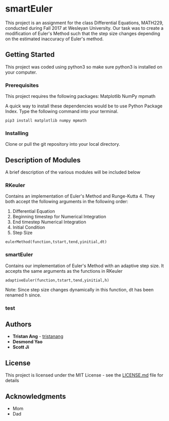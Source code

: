 # smartEuler

This project is an assignment for the class Differential Equations, MATH229, conducted during Fall 2017 at Wesleyan University. Our task was to create a modification of Euler's Method such that the step size changes depending on the estimated inaccuracy of Euler's method.

## Getting Started

This project was coded using python3 so make sure python3 is installed on your computer.

### Prerequisites

This project requires the following packages:
Matplotlib
NumPy
mpmath

A quick way to install these dependencies would be to use Python Package Index.
Type the following command into your terminal.
```
pip3 install matplotlib numpy mpmath
```

### Installing

Clone or pull the git repository into your local directory.

## Description of Modules

A brief description of the various modules will be included below

### RKeuler

Contains an implementation of Euler's Method and Runge-Kutta 4. They both accept the following arguments in the following order:
1) Differential Equation
2) Beginning timestep for Numerical Integration
3) End timestep Numerical Integration
4) Initial Condition
5) Step Size

```
eulerMethod(function,tstart,tend,yinitial,dt)
```

### smartEuler

Contains our implementation of Euler's Method with an adaptive step size. It accepts the same arguments as the functions in RKeuler
```
adaptiveEuler(function,tstart,tend,yinitial,h)
```
Note: Since step size changes dynamically in this function, dt has been renamed h since.

### test 


## Authors

* **Tristan Ang** - [tristanang](https://github.com/tristanang)
* **Desmond Yao**
* **Scott Ji**

## License

This project is licensed under the MIT License - see the [LICENSE.md](LICENSE.md) file for details

## Acknowledgments

* Mom
* Dad
